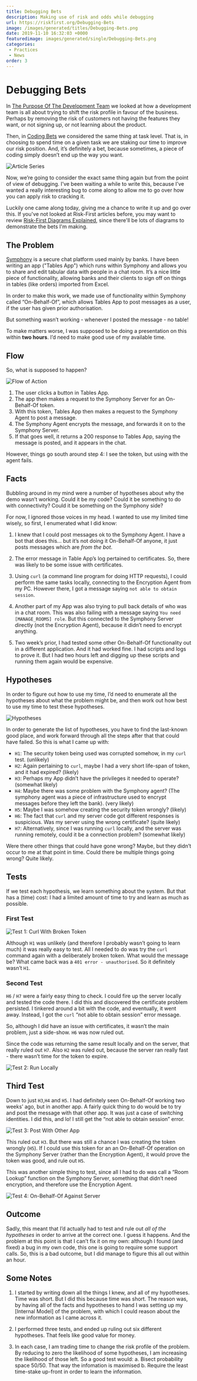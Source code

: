 ```yaml
---
title: Debugging Bets
description: Making use of risk and odds while debugging
url: https://riskfirst.org/Debugging-Bets
image: /images/generated/titles/Debugging-Bets.png
date: 2019-11-10 16:32:03 +0000
featuredimage: images/generated/single/Debugging-Bets.png
categories:
 - Practices
 - News
order: 3
---
```


# Debugging Bets

In [The Purpose Of The Development Team](Purpose-Development-Team.md) we looked at how a development team is all about trying to shift the risk profile in favour of the business.  Perhaps by removing the risk of customers not having the features they want, or not signing up, or not learning about the product.

Then, in [Coding Bets](Coding-Bets.md) we considered the same thing at task level. That is, in choosing to spend time on a given task we are staking our time to improve our risk position.  And, it’s definitely a bet, because sometimes, a piece of coding simply doesn’t end up the way you want. 

![Article Series](images/generated/practices/debugging/bets.png)

Now, we’re going to consider the exact same thing again but from the point of view of debugging. I’ve been waiting a while to write this, because I’ve wanted a really interesting bug to come along to allow me to go over how you can apply risk to cracking it.  

Luckily one came along today, giving me a chance to write it up and go over this.  If you've not looked at Risk-First articles before, you may want to review [Risk-First Diagrams Explained](https://riskfirst.org/Risk-First-Diagrams), since there'll be lots of diagrams to demonstrate the bets I'm making.

## The Problem

[Symphony](https://symphony.com) is a secure chat platform used mainly by banks.  I have been writing an app ("Tables App") which runs within Symphony and allows you to share and edit tabular data with people in a chat room.    It’s a nice little piece of functionality, allowing banks and their clients to sign off on things in tables (like orders) imported from Excel.

In order to make this work, we made use of functionality within Symphony called “On-Behalf-Of”, which allows Tables App to post messages as a user, if the user has given prior authorisation.

But something wasn’t working - whenever I posted the message - no table!

To make matters worse, I was supposed to be doing a presentation on this within **two hours**.  I’d need to make good use of my available time.

## Flow

So, what is supposed to happen?

![Flow of Action](images/debugging_flow.png)

1.  The user clicks a button in Tables App.
2.  The app then makes a request to the Symphony Server for an On-Behalf-Of token.
3.  With this token, Tables App then makes a request to the Symphony Agent to post a message.
4.  The Symphony Agent encrypts the message, and forwards it on to the Symphony Server.  
5.  If that goes well, it returns a 200 response to Tables App, saying the message is posted, and it appears in the chat.

However, things go south around step 4:   I see the token, but using with the agent fails.

## Facts

Bubbling around in my mind were a number of hypotheses about why the demo wasn’t working.  Could it be my code?  Could it be something to do with connectivity? Could it be something on the Symphony side?  

For now, I ignored those voices in my head.  I wanted to use my limited time wisely, so first, I enumerated what I did know:

1.  I knew that I could post messages ok to the Symphony Agent.  I have a bot that does this... but it’s not doing it On-Behalf-Of anyone, it just posts messages which are _from the bot_.  

2.  The error message in Table App’s log pertained to certificates.  So, there was likely to be some issue with certificates.  

3.  Using `curl` (a command line program for doing HTTP requests), I could perform the same tasks locally, connecting to the Encryption Agent from my PC.  However there, I got a message saying `not able to obtain session`.

4.  Another part of my App was also trying to pull back details of who was in a chat room.  This was also failing with a message saying `You need [MANAGE_ROOMS] role`.  But this connected to the Symphony Server directly (not the Encryption Agent), because it didn’t need to encrypt anything.

5. Two week’s prior, I had tested some other On-Behalf-Of functionality out in a different application.  And it had worked fine.  I had scripts and logs to prove it.   But I had two hours left and digging up these scripts and running them again would be expensive.

## Hypotheses

In order to figure out how to use my time, I’d need to enumerate all the hypotheses about what the problem might be, and then work out how best to use my time to test these hypotheses.

![Hypotheses](/images/generated/practices/debugging/hypotheses.png)

In order to generate the list of hypotheses, you have to find the last-known good place, and work forward through all the steps after that that could have failed.  So this is what I came up with:

- `H1`:  The security token being used was corrupted somehow, in my `curl` test.  (unlikely)
- `H2`:  Again pertaining to `curl`, maybe I had a very short life-span of token, and it had expired? (likely) 
- `H3`:  Perhaps my App didn’t have the privileges it needed to operate?  (somewhat likely)
- `H4`:  Maybe there was some problem with the Symphony agent?  (The symphony agent was a piece of infrastructure used to encrypt messages before they left the bank).  (very likely)
- `H5`:  Maybe I was somehow creating the security token wrongly?   (likely) 
- `H6`:  The fact that `curl` and my server code got different responses is suspicious.  Was my server using the wrong certificate? (quite likely)
- `H7`: Alternatively, since I was running `curl` locally, and the server was running remotely, could it be a connection problem? (somewhat likely)

Were there other things that could have gone wrong?  Maybe, but they didn’t occur to me at that point in time.  Could there be multiple things going wrong?  Quite likely.

## Tests

If we test each hypothesis, we learn something about the system.  But that has a (time) cost:  I had a limited amount of time to try and learn as much as possible.    

### First Test

![Test 1: Curl With Broken Token](images/generated/practices/debugging/test1.png) 

Although `H1` was unlikely (and therefore I probably wasn’t going to learn much) it was really easy to test.  All I needed to do was try the `curl` command again with a deliberately broken token.  What would the message be?  What came back was a `401 error - unauthorised`.  So it definitely wasn’t `H1`.

### Second Test

`H6` / `H7` were a fairly easy thing to check.  I could fire up the server locally and tested the code there.   I did this and discovered the certificate problem persisted.  I tinkered around a bit with the code, and eventually, it went away.  Instead, I got the `curl` “not able to obtain session” error  message.  

So, although I did have an issue with certificates, it wasn’t the main problem, just a side-show.  `H6` was now ruled out.

Since the code was returning the same result locally and on the server, that really ruled out `H7`.  Also `H2` was ruled out, because the server ran really fast - there wasn’t time for the token to expire.  

![Test 2:  Run Locally](images/generated/practices/debugging/test2.png) 

## Third Test

Down to just `H3`,`H4` and `H5`.  I had definitely seen On-Behalf-Of working two weeks’ ago, but in another app.  A fairly quick thing to do would be to try and post the message with that other app.  It was just a case of switching identities.  I did this, and lo!  I still get the “not able to obtain session” error. 

![Test 3:  Post With Other App](images/generated/practices/debugging/test3.png) 

This ruled out `H3`.  But there was still a chance I was creating the token wrongly (`H5`).  If I could use this token for an an On-Behalf-Of operation on the Symphony Server (rather than the Encryption Agent), it would prove the token was good, and rule out `H5`.  

This was another simple thing to test, since all I had to do was call a “Room Lookup” function on the Symphony Server, something that didn’t need encryption, and therefore use the Encryption Agent.  

![Test 4:  On-Behalf-Of Against Server](images/generated/practices/debugging/test4.png) 

## Outcome

Sadly, this meant that I’d actually had to test and rule out _all of the hypotheses_ in order to arrive at the correct one.    I guess it happens.   And the problem at this point is that I can’t fix it on my own: although I found (and fixed) a bug in my own code, this one is going to require some support calls.  So, this is a bad outcome, but I did manage to figure this all out within an hour.  

## Some Notes

1.  I started by writing down all the things I knew, and all of my hypotheses.  Time was short.  But I did this because time was short.  The reason was, by having all of the facts and hypotheses to hand I was setting up my [Internal Model] of the problem, with which I could reason about the new information as I came across it.

2.  I performed three tests, and ended up ruling out six different hypotheses.   That feels like good value for money.

3.  In each case, I am trading time to change the risk profile of the problem.  By reducing to zero the likelihood of some hypotheses, I am increasing the likelihood of those left.  So a good test would:
 a.  Bisect probability space 50/50.  That way the infomation is maximised
 b.  Require the least time-stake up-front in order to learn the information.





 



 


